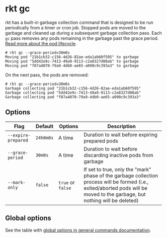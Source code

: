 # rkt gc

rkt has a built-in garbage collection command that is designed to be run periodically from a timer or cron job.
Stopped pods are moved to the garbage and cleaned up during a subsequent garbage collection pass.
Each `gc` pass removes any pods remaining in the garbage past the grace period.
[Read more about the pod lifecycle][gc-docs].

```
# rkt gc --grace-period=30m0s
Moving pod "21b1cb32-c156-4d26-82ae-eda1ab60f595" to garbage
Moving pod "5dd42e9c-7413-49a9-9113-c2a8327d08ab" to garbage
Moving pod "f07a4070-79a9-4db0-ae65-a090c9c393a3" to garbage
```

On the next pass, the pods are removed:

```
# rkt gc --grace-period=30m0s
Garbage collecting pod "21b1cb32-c156-4d26-82ae-eda1ab60f595"
Garbage collecting pod "5dd42e9c-7413-49a9-9113-c2a8327d08ab"
Garbage collecting pod "f07a4070-79a9-4db0-ae65-a090c9c393a3"
```

## Options

| Flag | Default | Options | Description |
| --- | --- | --- | --- |
| `--expire-prepared` |  `24h0m0s` | A time | Duration to wait before expiring prepared pods |
| `--grace-period` |  `30m0s` | A time | Duration to wait before discarding inactive pods from garbage |
| `--mark-only` | `false` | `true` or `false` | If set to true, only the "mark" phase of the garbage collection process will be formed (i.e., exited/aborted pods will be moved to the garbage, but nothing will be deleted) |

## Global options

See the table with [global options in general commands documentation][global-options].


[gc-docs]: ../devel/pod-lifecycle.md#garbage-collection
[global-options]: ../commands.md#global-options
